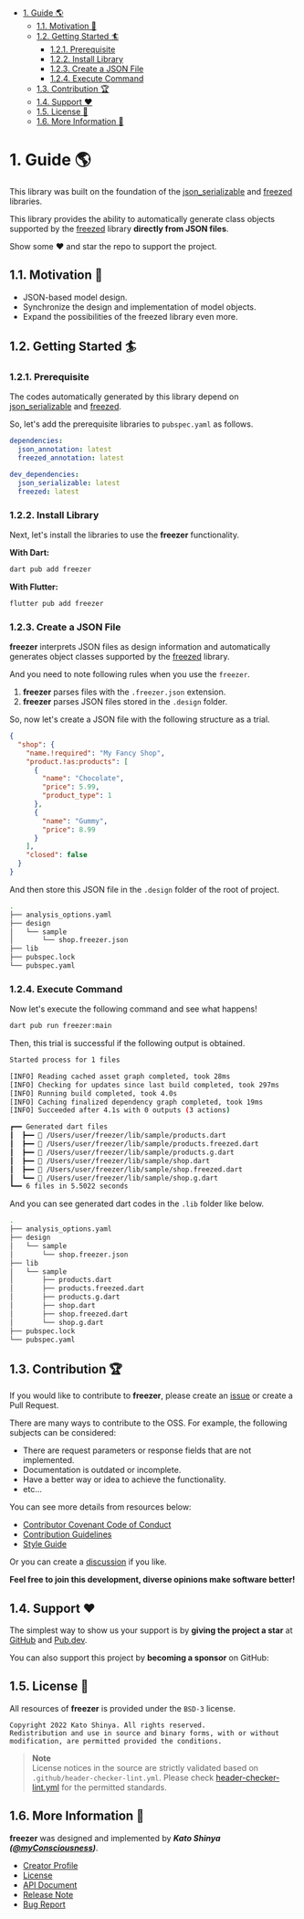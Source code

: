 <!-- TOC -->

- [1. Guide 🌎](#1-guide-)
  - [1.1. Motivation 💎](#11-motivation-)
  - [1.2. Getting Started 🏄](#12-getting-started-)
    - [1.2.1. Prerequisite](#121-prerequisite)
    - [1.2.2. Install Library](#122-install-library)
    - [1.2.3. Create a JSON File](#123-create-a-json-file)
    - [1.2.4. Execute Command](#124-execute-command)
  - [1.3. Contribution 🏆](#13-contribution-)
  - [1.4. Support ❤️](#14-support-️)
  - [1.5. License 🔑](#15-license-)
  - [1.6. More Information 🧐](#16-more-information-)

<!-- /TOC -->

# 1. Guide 🌎

This library was built on the foundation of the [json_serializable](https://pub.dev/packages/json_serializable) and [freezed](https://pub.dev/packages/freezed) libraries.

This library provides the ability to automatically generate class objects supported by the [freezed](https://pub.dev/packages/freezed) library **directly from JSON files**.

Show some ❤️ and star the repo to support the project.

## 1.1. Motivation 💎

- JSON-based model design.
- Synchronize the design and implementation of model objects.
- Expand the possibilities of the freezed library even more.

## 1.2. Getting Started 🏄

### 1.2.1. Prerequisite

The codes automatically generated by this library depend on [json_serializable](https://pub.dev/packages/json_serializable) and [freezed](https://pub.dev/packages/freezed).

So, let's add the prerequisite libraries to `pubspec.yaml` as follows.

```yaml
dependencies:
  json_annotation: latest
  freezed_annotation: latest

dev_dependencies:
  json_serializable: latest
  freezed: latest
```

### 1.2.2. Install Library

Next, let's install the libraries to use the **freezer** functionality.

**With Dart:**

```bash
dart pub add freezer
```

**With Flutter:**

```bash
flutter pub add freezer
```

### 1.2.3. Create a JSON File

**freezer** interprets JSON files as design information and automatically generates object classes supported by the [freezed](https://pub.dev/packages/freezed) library.

And you need to note following rules when you use the `freezer`.

1. **freezer** parses files with the `.freezer.json` extension.
2. **freezer** parses JSON files stored in the `.design` folder.

So, now let's create a JSON file with the following structure as a trial.

```json
{
  "shop": {
    "name.!required": "My Fancy Shop",
    "product.!as:products": [
      {
        "name": "Chocolate",
        "price": 5.99,
        "product_type": 1
      },
      {
        "name": "Gummy",
        "price": 8.99
      }
    ],
    "closed": false
  }
}
```

And then store this JSON file in the `.design` folder of the root of project.

```bash
.
├── analysis_options.yaml
├── design
│   └── sample
│       └── shop.freezer.json
├── lib
├── pubspec.lock
└── pubspec.yaml
```

### 1.2.4. Execute Command

Now let's execute the following command and see what happens!

```bash
dart pub run freezer:main
```

Then, this trial is successful if the following output is obtained.

```bash
Started process for 1 files

[INFO] Reading cached asset graph completed, took 28ms
[INFO] Checking for updates since last build completed, took 297ms
[INFO] Running build completed, took 4.0s
[INFO] Caching finalized dependency graph completed, took 19ms
[INFO] Succeeded after 4.1s with 0 outputs (3 actions)

┏━━ Generated dart files
┃  ┣━━ 🎉 /Users/user/freezer/lib/sample/products.dart
┃  ┣━━ 🎉 /Users/user/freezer/lib/sample/products.freezed.dart
┃  ┣━━ 🎉 /Users/user/freezer/lib/sample/products.g.dart
┃  ┣━━ 🎉 /Users/user/freezer/lib/sample/shop.dart
┃  ┣━━ 🎉 /Users/user/freezer/lib/sample/shop.freezed.dart
┃  ┗━━ 🎉 /Users/user/freezer/lib/sample/shop.g.dart
┗━━ 6 files in 5.5022 seconds
```

And you can see generated dart codes in the `.lib` folder like below.

```bash
.
├── analysis_options.yaml
├── design
│   └── sample
│       └── shop.freezer.json
├── lib
│   └── sample
│       ├── products.dart
│       ├── products.freezed.dart
│       ├── products.g.dart
│       ├── shop.dart
│       ├── shop.freezed.dart
│       └── shop.g.dart
├── pubspec.lock
└── pubspec.yaml
```

## 1.3. Contribution 🏆

If you would like to contribute to **freezer**, please create an [issue](https://github.com/myConsciousness/freezer/issues) or create a Pull Request.

There are many ways to contribute to the OSS. For example, the following subjects can be considered:

- There are request parameters or response fields that are not implemented.
- Documentation is outdated or incomplete.
- Have a better way or idea to achieve the functionality.
- etc...

You can see more details from resources below:

- [Contributor Covenant Code of Conduct](https://github.com/myConsciousness/freezer/blob/main/CODE_OF_CONDUCT.md)
- [Contribution Guidelines](https://github.com/myConsciousness/freezer/blob/main/CONTRIBUTING.md)
- [Style Guide](https://github.com/myConsciousness/freezer/blob/main/STYLEGUIDE.md)

Or you can create a [discussion](https://github.com/myConsciousness/freezer/discussions) if you like.

**Feel free to join this development, diverse opinions make software better!**

## 1.4. Support ❤️

The simplest way to show us your support is by **giving the project a star** at [GitHub](https://github.com/myConsciousness/freezer) and [Pub.dev](https://pub.dev/packages/freezer).

You can also support this project by **becoming a sponsor** on GitHub:

## 1.5. License 🔑

All resources of **freezer** is provided under the `BSD-3` license.

```license
Copyright 2022 Kato Shinya. All rights reserved.
Redistribution and use in source and binary forms, with or without
modification, are permitted provided the conditions.
```

> **Note**</br>
> License notices in the source are strictly validated based on `.github/header-checker-lint.yml`. Please check [header-checker-lint.yml](https://github.com/myConsciousness/freezer/tree/main/.github/header-checker-lint.yml) for the permitted standards.

## 1.6. More Information 🧐

**freezer** was designed and implemented by **_Kato Shinya ([@myConsciousness](https://github.com/myConsciousness))_**.

- [Creator Profile](https://github.com/myConsciousness)
- [License](https://github.com/myConsciousness/freezer/blob/main/LICENSE)
- [API Document](https://pub.dev/documentation/freezer/latest/freezer/freezer-library.html)
- [Release Note](https://github.com/myConsciousness/freezer/releases)
- [Bug Report](https://github.com/myConsciousness/freezer/issues)
